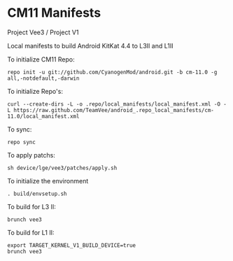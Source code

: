 CM11 Manifests
========================
Project Vee3 / Project V1

Local manifests to build Android KitKat 4.4 to L3II and L1II

To initialize CM11 Repo:

    repo init -u git://github.com/CyanogenMod/android.git -b cm-11.0 -g all,-notdefault,-darwin

To initialize Repo's:

    curl --create-dirs -L -o .repo/local_manifests/local_manifest.xml -O -L https://raw.github.com/TeamVee/android_.repo_local_manifests/cm-11.0/local_manifest.xml

To sync:

    repo sync

To apply patchs:

    sh device/lge/vee3/patches/apply.sh

To initialize the environment

    . build/envsetup.sh

To build for L3 II:

    brunch vee3

To build for L1 II:

    export TARGET_KERNEL_V1_BUILD_DEVICE=true
    brunch vee3
